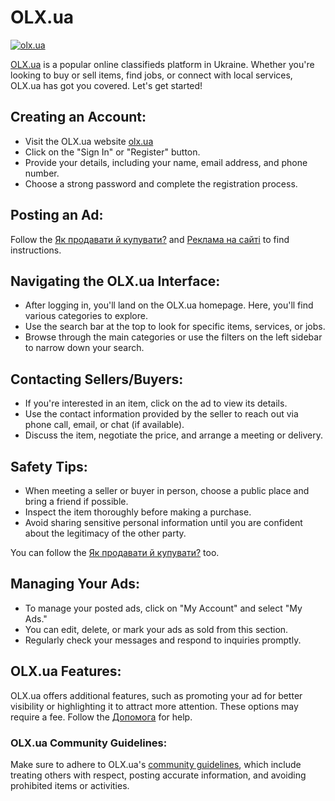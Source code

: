 # OLX.ua

[![olx.ua](https://img.shields.io/badge/olx.ua-orange.svg)](https://www.olx.ua/uk/)

[OLX.ua](https://about.rabota.ua/) is a popular online classifieds platform in Ukraine. Whether you're looking to buy or sell items, find jobs, or connect with local services, OLX.ua has got you covered. Let's get started!

## Creating an Account:

* Visit the OLX.ua website [olx.ua](https://www.olx.ua/uk/)
* Click on the "Sign In" or "Register" button.
* Provide your details, including your name, email address, and phone number.
* Choose a strong password and complete the registration process.

## Posting an Ad:

Follow the [Як продавати й купувати?](https://www.olx.ua/uk/howitworks/) and [Реклама на сайті](https://business.olx.ua/banerna-reklama/) to find instructions.

## Navigating the OLX.ua Interface:

* After logging in, you'll land on the OLX.ua homepage. Here, you'll find various categories to explore.
* Use the search bar at the top to look for specific items, services, or jobs.
* Browse through the main categories or use the filters on the left sidebar to narrow down your search.

## Contacting Sellers/Buyers:

* If you're interested in an item, click on the ad to view its details.
* Use the contact information provided by the seller to reach out via phone call, email, or chat (if available).
* Discuss the item, negotiate the price, and arrange a meeting or delivery.

## Safety Tips:

* When meeting a seller or buyer in person, choose a public place and bring a friend if possible.
* Inspect the item thoroughly before making a purchase.
* Avoid sharing sensitive personal information until you are confident about the legitimacy of the other party.

You can follow the [Як продавати й купувати?](https://www.olx.ua/uk/howitworks/) too.

## Managing Your Ads:

* To manage your posted ads, click on "My Account" and select "My Ads."
* You can edit, delete, or mark your ads as sold from this section.
* Regularly check your messages and respond to inquiries promptly.

## OLX.ua Features:

OLX.ua offers additional features, such as promoting your ad for better visibility or highlighting it to attract more attention. These options may require a fee.
Follow the [Допомога](https://help.olx.ua/olxuahelp/s/) for help.

### OLX.ua Community Guidelines:

Make sure to adhere to OLX.ua's [community guidelines](https://help.olx.ua/olxuahelp/s/topic/0TO09000000khNwGAI/%D0%BF%D1%80%D0%B0%D0%B2%D0%BE%D0%B2%D0%B0-i%D0%BD%D1%84%D0%BE%D1%80%D0%BC%D0%B0%D1%86%D1%96%D1%8F-%D1%82%D0%B0-%D0%BF%D1%80%D0%B8%D0%B2%D0%B0%D1%82%D0%BD%D1%96%D1%81%D1%82%D1%8C), which include treating others with respect, posting accurate information, and avoiding prohibited items or activities.
